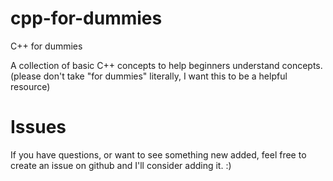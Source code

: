 # cpp-for-dummies
C++ for dummies

A collection of basic C++ concepts to help beginners understand concepts.
(please don't take "for dummies" literally, I want this to be a helpful resource)

Issues
======
If you have questions, or want to see something new added, feel free to create an issue on github and I'll consider adding it. :)
